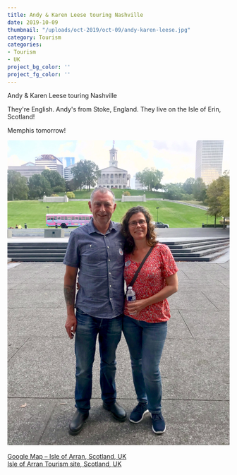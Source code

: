 ```yaml
---
title: Andy & Karen Leese touring Nashville
date: 2019-10-09
thumbnail: "/uploads/oct-2019/oct-09/andy-karen-leese.jpg"
category: Tourism
categories:
- Tourism
- UK
project_bg_color: ''
project_fg_color: ''
---
```


Andy & Karen Leese touring Nashville  

They're English. Andy's from Stoke, England. They live on the Isle of Erin, Scotland!   

Memphis tomorrow! 

![Andy & Karen Leese touring Nashville](/uploads/oct-2019/oct-09/andy-karen-leese.jpg)


<a href="https://goo.gl/maps/RfzDKmVG8iegJiw37">Google Map – Isle of Arran, Scotland, UK</a>
<br>
<a href="https://www.visitscotland.com/destinations-maps/arran/">Isle of Arran Tourism site, Scotland, UK</a>

